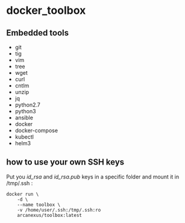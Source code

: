 # docker_toolbox

## Embedded tools
- git
- tig
- vim
- tree
- wget
- curl
- cntlm
- unzip
- jq
- python2.7
- python3
- ansible
- docker
- docker-compose
- kubectl
- helm3

## how to use your own SSH keys
Put you _id_rsa_ and _id_rsa.pub_ keys in a specific folder and mount it in /tmp/.ssh :
```
docker run \
    -d \
    --name toolbox \
    -v /home/user/.ssh:/tmp/.ssh:ro
    arcanexus/toolbox:latest 
```
